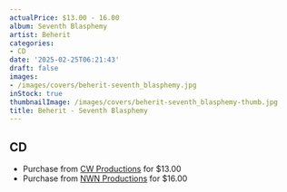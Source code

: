 ```yaml
---
actualPrice: $13.00 - 16.00
album: Seventh Blasphemy
artist: Beherit
categories:
- CD
date: '2025-02-25T06:21:43'
draft: false
images:
- /images/covers/beherit-seventh_blasphemy.jpg
inStock: true
thumbnailImage: /images/covers/beherit-seventh_blasphemy-thumb.jpg
title: Beherit - Seventh Blasphemy
---
```


## CD
* Purchase from [CW Productions](https://shop.cwproductions.net/products/beherit-seventh-blasphemy-cd) for $13.00
* Purchase from [NWN Productions](http://shop.nwnprod.com/index.php?route=product/product&path=93&product_id=59560&sort=pd.name&order=ASC) for $16.00
